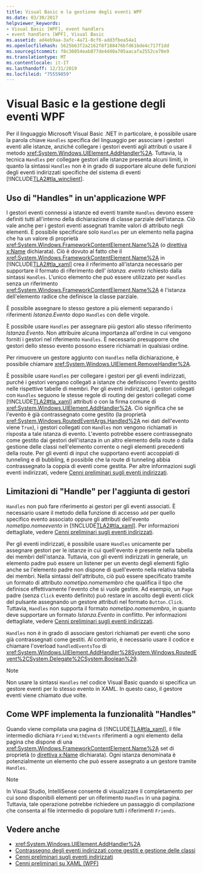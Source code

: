 ```yaml
---
title: Visual Basic e la gestione degli eventi WPF
ms.date: 03/30/2017
helpviewer_keywords:
- Visual Basic [WPF], event handlers
- event handlers [WPF], Visual Basic
ms.assetid: ad4eb9aa-3afc-4a71-8cf6-add3fbea54a1
ms.openlocfilehash: 5625b63f2a2162f8f188476bfd61bde4c717f1dd
ms.sourcegitcommit: f8c36054eab877de4d40a705aacafa2552ce70e9
ms.translationtype: MT
ms.contentlocale: it-IT
ms.lasthandoff: 12/31/2019
ms.locfileid: "75559859"
---
```

# <a name="visual-basic-and-wpf-event-handling"></a>Visual Basic e la gestione degli eventi WPF
Per il linguaggio Microsoft Visual Basic .NET in particolare, è possibile usare la parola chiave `Handles` specifica del linguaggio per associare i gestori eventi alle istanze, anziché collegare i gestori eventi agli attributi o usare il metodo <xref:System.Windows.UIElement.AddHandler%2A>. Tuttavia, la tecnica `Handles` per collegare gestori alle istanze presenta alcuni limiti, in quanto la sintassi `Handles` non è in grado di supportare alcune delle funzioni degli eventi indirizzati specifiche del sistema di eventi [!INCLUDE[TLA2#tla_winclient](../../../../includes/tla2sharptla-winclient-md.md)].  
  
## <a name="using-handles-in-a-wpf-application"></a>Uso di "Handles" in un'applicazione WPF  
 I gestori eventi connessi a istanze ed eventi tramite `Handles` devono essere definiti tutti all'interno della dichiarazione di classe parziale dell'istanza. Ciò vale anche per i gestori eventi assegnati tramite valori di attributo negli elementi. È possibile specificare solo `Handles` per un elemento nella pagina che ha un valore di proprietà <xref:System.Windows.FrameworkContentElement.Name%2A> (o [direttiva x:Name](../../../desktop-wpf/xaml-services/xname-directive.md) dichiarata). Ciò è dovuto al fatto che il <xref:System.Windows.FrameworkContentElement.Name%2A> in [!INCLUDE[TLA2#tla_xaml](../../../../includes/tla2sharptla-xaml-md.md)] crea il riferimento all'istanza necessario per supportare il formato di riferimento dell' *istanza. evento* richiesto dalla sintassi `Handles`. L'unico elemento che può essere utilizzato per `Handles` senza un riferimento <xref:System.Windows.FrameworkContentElement.Name%2A> è l'istanza dell'elemento radice che definisce la classe parziale.  
  
 È possibile assegnare lo stesso gestore a più elementi separando i riferimenti *Istanza.Evento* dopo `Handles` con delle virgole.  
  
 È possibile usare `Handles` per assegnare più gestori allo stesso riferimento *Istanza.Evento*. Non attribuire alcuna importanza all'ordine in cui vengono forniti i gestori nel riferimento `Handles`. È necessario presupporre che gestori dello stesso evento possono essere richiamati in qualsiasi ordine.  
  
 Per rimuovere un gestore aggiunto con `Handles` nella dichiarazione, è possibile chiamare <xref:System.Windows.UIElement.RemoveHandler%2A>.  
  
 È possibile usare `Handles` per collegare i gestori per gli eventi indirizzati, purché i gestori vengano collegati a istanze che definiscono l'evento gestito nelle rispettive tabelle di membri. Per gli eventi indirizzati, i gestori collegati con `Handles` seguono le stesse regole di routing dei gestori collegati come [!INCLUDE[TLA2#tla_xaml](../../../../includes/tla2sharptla-xaml-md.md)] attributi o con la firma comune di <xref:System.Windows.UIElement.AddHandler%2A>. Ciò significa che se l'evento è già contrassegnato come gestito (la proprietà <xref:System.Windows.RoutedEventArgs.Handled%2A> nei dati dell'evento viene `True`), i gestori collegati con `Handles` non vengono richiamati in risposta a tale istanza di evento. L'evento potrebbe essere contrassegnato come gestito dai gestori dell'istanza in un altro elemento della route o dalla gestione delle classi nell'elemento corrente o negli elementi precedenti della route. Per gli eventi di input che supportano eventi accoppiati di tunneling e di bubbling, è possibile che la route di tunneling abbia contrassegnato la coppia di eventi come gestita. Per altre informazioni sugli eventi indirizzati, vedere [Cenni preliminari sugli eventi indirizzati](routed-events-overview.md).  
  
## <a name="limitations-of-handles-for-adding-handlers"></a>Limitazioni di "Handle" per l'aggiunta di gestori  
 `Handles` non può fare riferimento ai gestori per gli eventi associati. È necessario usare il metodo della funzione di accesso `add` per quello specifico evento associato oppure gli attributi dell'evento *nometipo.nomeevento* in [!INCLUDE[TLA2#tla_xaml](../../../../includes/tla2sharptla-xaml-md.md)]. Per informazioni dettagliate, vedere [Cenni preliminari sugli eventi indirizzati](routed-events-overview.md).  
  
 Per gli eventi indirizzati, è possibile usare `Handles` unicamente per assegnare gestori per le istanze in cui quell'evento è presente nella tabella dei membri dell'istanza. Tuttavia, con gli eventi indirizzati in generale, un elemento padre può essere un listener per un evento degli elementi figlio anche se l'elemento padre non dispone di quell'evento nella relativa tabella dei membri. Nella sintassi dell'attributo, ciò può essere specificato tramite un formato di attributo *nometipo.nomemembro* che qualifica il tipo che definisce effettivamente l'evento che si vuole gestire. Ad esempio, un `Page` padre (senza `Click` evento definito) può restare in ascolto degli eventi click del pulsante assegnando un gestore attributi nel formato `Button.Click`. Tuttavia, `Handles` non supporta il formato *nometipo.nomemembro*, in quanto deve supportare un formato *Istanza.Evento* in conflitto. Per informazioni dettagliate, vedere [Cenni preliminari sugli eventi indirizzati](routed-events-overview.md).  
  
 `Handles` non è in grado di associare gestori richiamati per eventi che sono già contrassegnati come gestiti. Al contrario, è necessario usare il codice e chiamare l'overload `handledEventsToo` di <xref:System.Windows.UIElement.AddHandler%28System.Windows.RoutedEvent%2CSystem.Delegate%2CSystem.Boolean%29>.  
  
> [!NOTE]
> Non usare la sintassi `Handles` nel codice Visual Basic quando si specifica un gestore eventi per lo stesso evento in XAML. In questo caso, il gestore eventi viene chiamato due volte.  
  
## <a name="how-wpf-implements-handles-functionality"></a>Come WPF implementa la funzionalità "Handles"  
 Quando viene compilata una pagina di [!INCLUDE[TLA#tla_xaml](../../../../includes/tlasharptla-xaml-md.md)], il file intermedio dichiara `Friend` `WithEvents` riferimenti a ogni elemento della pagina che dispone di una <xref:System.Windows.FrameworkContentElement.Name%2A> set di proprietà (o [direttiva x:Name](../../../desktop-wpf/xaml-services/xname-directive.md) dichiarata). Ogni istanza denominata è potenzialmente un elemento che può essere assegnato a un gestore tramite `Handles`.  
  
> [!NOTE]
> In Visual Studio, IntelliSense consente di visualizzare il completamento per cui sono disponibili elementi per un riferimento `Handles` in una pagina. Tuttavia, tale operazione potrebbe richiedere un passaggio di compilazione che consenta al file intermedio di popolare tutti i riferimenti `Friends`.  
  
## <a name="see-also"></a>Vedere anche

- <xref:System.Windows.UIElement.AddHandler%2A>
- [Contrassegno degli eventi indirizzati come gestiti e gestione delle classi](marking-routed-events-as-handled-and-class-handling.md)
- [Cenni preliminari sugli eventi indirizzati](routed-events-overview.md)
- [Cenni preliminari su XAML (WPF)](../../../desktop-wpf/fundamentals/xaml.md)
